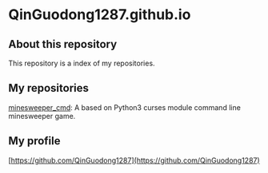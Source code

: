 # QinGuodong1287.github.io
## About this repository
This repository is a index of my repositories.
## My repositories
[minesweeper_cmd](https://github.com/QinGuodong1287/minesweeper): A based on Python3 curses module command line minesweeper game.
## My profile
[https://github.com/QinGuodong1287](https://github.com/QinGuodong1287)
